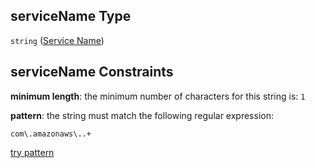## serviceName Type

`string` ([Service Name](btpsa-usecase-properties-services-items-allof-1-then-allof-88-then-allof-0-then-properties-parameters-properties-service-name.md))

## serviceName Constraints

**minimum length**: the minimum number of characters for this string is: `1`

**pattern**: the string must match the following regular expression:&#x20;

```regexp
com\.amazonaws\..+
```

[try pattern](https://regexr.com/?expression=com%5C.amazonaws%5C..%2B "try regular expression with regexr.com")
